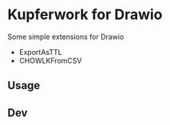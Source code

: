 # Kupferwork for Drawio

Some simple extensions for Drawio

- ExportAsTTL
- CHOWLKFromCSV

## Usage

## Dev